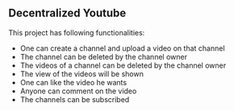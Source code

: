 ## Decentralized Youtube
This project has following functionalities:
- One can create a channel and upload a video on that channel
- The channel can be deleted by the channel owner
- The videos of a channel can be deleted by the channel owner
- The view of the videos will be shown
- One can like the video he wants
- Anyone can comment on the video
- The channels can be subscribed
